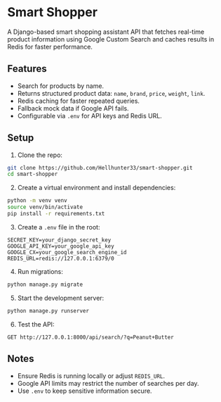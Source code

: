 
# Smart Shopper

A Django-based smart shopping assistant API that fetches real-time product information using Google Custom Search and caches results in Redis for faster performance.

## Features

- Search for products by name.
- Returns structured product data: `name`, `brand`, `price`, `weight`, `link`.
- Redis caching for faster repeated queries.
- Fallback mock data if Google API fails.
- Configurable via `.env` for API keys and Redis URL.

## Setup

1. Clone the repo:

```bash
git clone https://github.com/Hellhunter33/smart-shopper.git
cd smart-shopper
````

2. Create a virtual environment and install dependencies:

```bash
python -m venv venv
source venv/bin/activate
pip install -r requirements.txt
```

3. Create a `.env` file in the root:

```
SECRET_KEY=your_django_secret_key
GOOGLE_API_KEY=your_google_api_key
GOOGLE_CX=your_google_search_engine_id
REDIS_URL=redis://127.0.0.1:6379/0
```

4. Run migrations:

```bash
python manage.py migrate
```

5. Start the development server:

```bash
python manage.py runserver
```

6. Test the API:

```
GET http://127.0.0.1:8000/api/search/?q=Peanut+Butter
```

## Notes

* Ensure Redis is running locally or adjust `REDIS_URL`.
* Google API limits may restrict the number of searches per day.
* Use `.env` to keep sensitive information secure.

